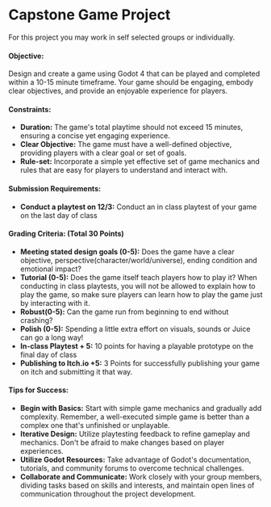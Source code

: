 
# Capstone Game Project

For this project you may work in self selected groups or individually.


#### Objective:
Design and create a game using Godot 4 that can be played and completed within a 10-15 minute timeframe. Your game should be engaging, embody clear objectives, and provide an enjoyable experience for players.

#### Constraints:
- **Duration:** The game's total playtime should not exceed 15 minutes, ensuring a concise yet engaging experience.
- **Clear Objective:** The game must have a well-defined objective, providing players with a clear goal or set of goals.
- **Rule-set:** Incorporate a simple yet effective set of game mechanics and rules that are easy for players to understand and interact with.

#### Submission Requirements:
- **Conduct a playtest on 12/3:** Conduct an in class playtest of your game on the last day of class

#### Grading Criteria: (Total 30 Points)
- **Meeting stated design goals (0-5):** Does the game have a clear objective, perspective(character/world/universe), ending condition and emotional impact?
- **Tutorial (0-5):** Does the game itself teach players how to play it? When conducting in class playtests, you will not be allowed to explain how to play the game, so make sure players can learn how to play the game just by interacting with it.
- **Robust(0-5):** Can the game run from beginning to end without crashing?
- **Polish (0-5):** Spending a little extra effort on visuals, sounds or Juice can go a long way!
- **In-class Playtest + 5:** 10 points for having a playable prototype on the final day of class
- **Publishing to Itch.io +5:** 3 Points for successfully publishing your game on itch and submitting it that way.

#### Tips for Success:
- **Begin with Basics:** Start with simple game mechanics and gradually add complexity. Remember, a well-executed simple game is better than a complex one that's unfinished or unplayable.
- **Iterative Design:** Utilize playtesting feedback to refine gameplay and mechanics. Don't be afraid to make changes based on player experiences.
- **Utilize Godot Resources:** Take advantage of Godot's documentation, tutorials, and community forums to overcome technical challenges.
- **Collaborate and Communicate:** Work closely with your group members, dividing tasks based on skills and interests, and maintain open lines of communication throughout the project development.
